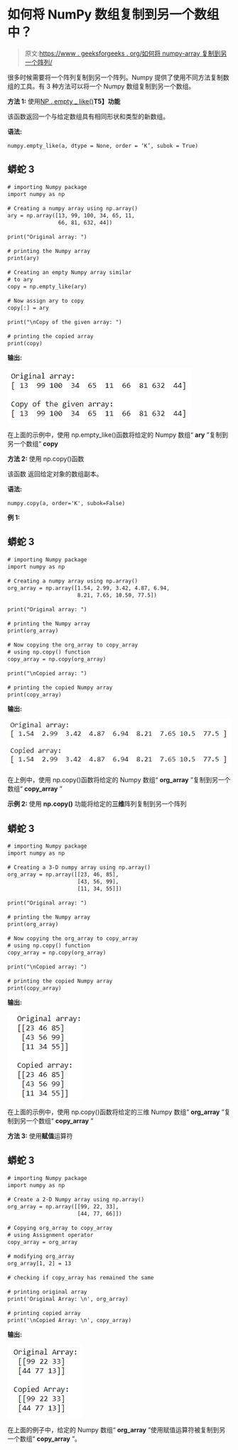 # 如何将 NumPy 数组复制到另一个数组中？

> 原文:[https://www . geeksforgeeks . org/如何将 numpy-array 复制到另一个阵列/](https://www.geeksforgeeks.org/how-to-copy-numpy-array-into-another-array/)

很多时候需要将一个阵列复制到另一个阵列。Numpy 提供了使用不同方法复制数组的工具。有 3 种方法可以将一个 Numpy 数组复制到另一个数组。

**方法 1:** 使用[NP . empty _ like()](https://www.geeksforgeeks.org/numpy-empty_like-python/)**T5】功能**

该函数返回一个与给定数组具有相同形状和类型的新数组。

**语法:**

```
numpy.empty_like(a, dtype = None, order = ‘K’, subok = True)

```

## 蟒蛇 3

```
# importing Numpy package
import numpy as np

# Creating a numpy array using np.array()
ary = np.array([13, 99, 100, 34, 65, 11, 
                66, 81, 632, 44])

print("Original array: ")

# printing the Numpy array
print(ary)

# Creating an empty Numpy array similar
# to ary
copy = np.empty_like(ary)

# Now assign ary to copy
copy[:] = ary

print("\nCopy of the given array: ")

# printing the copied array
print(copy)
```

**输出:**

![](img/0a49fd8d1c076685c2a70d85e45b9ded.png)

在上面的示例中，使用 np.empty_like()函数将给定的 Numpy 数组“ **ary** ”复制到另一个数组“ **copy**

**方法 2:** 使用 np.copy()函数

该函数  返回给定对象的数组副本。

**语法:**

```
numpy.copy(a, order='K', subok=False)
```

**例 1:**

## 蟒蛇 3

```
# importing Numpy package
import numpy as np

# Creating a numpy array using np.array()
org_array = np.array([1.54, 2.99, 3.42, 4.87, 6.94,
                      8.21, 7.65, 10.50, 77.5])

print("Original array: ")

# printing the Numpy array
print(org_array)

# Now copying the org_array to copy_array
# using np.copy() function
copy_array = np.copy(org_array)

print("\nCopied array: ")

# printing the copied Numpy array
print(copy_array)
```

**输出:**

![](img/06d61fd2567f7b61247d6b625c8274bd.png)

在上例中，使用 np.copy()函数将给定的 Numpy 数组“ **org_array** ”复制到另一个数组“ **copy_array** ”

**示例 2:** 使用 **np.copy()** 功能将给定的**三维**阵列复制到另一个阵列

## 蟒蛇 3

```
# importing Numpy package
import numpy as np

# Creating a 3-D numpy array using np.array()
org_array = np.array([[23, 46, 85],
                      [43, 56, 99],
                      [11, 34, 55]])

print("Original array: ")

# printing the Numpy array
print(org_array)

# Now copying the org_array to copy_array
# using np.copy() function
copy_array = np.copy(org_array)

print("\nCopied array: ")

# printing the copied Numpy array
print(copy_array)
```

**输出:**

![](img/800042dcb378addb35af832cbe706cd0.png)

在上面的示例中，使用 np.copy()函数将给定的三维 Numpy 数组“ **org_array** ”复制到另一个数组“ **copy_array** ”

**方法 3:** 使用**赋值**运算符

## 蟒蛇 3

```
# importing Numpy package
import numpy as np

# Create a 2-D Numpy array using np.array()
org_array = np.array([[99, 22, 33],
                      [44, 77, 66]])

# Copying org_array to copy_array
# using Assignment operator
copy_array = org_array

# modifying org_array
org_array[1, 2] = 13

# checking if copy_array has remained the same

# printing original array
print('Original Array: \n', org_array)

# printing copied array
print('\nCopied Array: \n', copy_array)
```

**输出:**

![](img/5255291194a01d6810a0bc9f501267d5.png)

在上面的例子中，给定的 Numpy 数组“ **org_array** ”使用赋值运算符被复制到另一个数组“ **copy_array** ”。